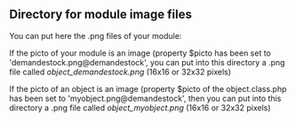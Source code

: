 
Directory for module image files
--------------------------------

You can put here the .png files of your module:


If the picto of your module is an image (property $picto has been set to 'demandestock.png@demandestock', you can put into this
directory a .png file called *object_demandestock.png* (16x16 or 32x32 pixels)


If the picto of an object is an image (property $picto of the object.class.php has been set to 'myobject.png@demandestock', then you can put into this
directory a .png file called *object_myobject.png* (16x16 or 32x32 pixels)

